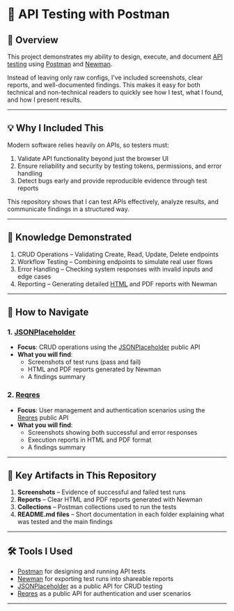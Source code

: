 # 📂 API Testing with Postman  

## 📌 Overview  
This project demonstrates my ability to design, execute, and document [API testing](https://www.postman.com/api-testing/) using [Postman](https://www.postman.com/) and [Newman](https://www.npmjs.com/package/newman).  
  

Instead of leaving only raw configs, I’ve included screenshots, clear reports, and well-documented findings. This makes it easy for both technical and non-technical readers to quickly see how I test, what I found, and how I present results.  

---

## 💡 Why I Included This  
Modern software relies heavily on APIs, so testers must:  
1. Validate API functionality beyond just the browser UI  
2. Ensure reliability and security by testing tokens, permissions, and error handling  
3. Detect bugs early and provide reproducible evidence through test reports  

This repository shows that I can test APIs effectively, analyze results, and communicate findings in a structured way.  

---

## 🎯 Knowledge Demonstrated  
1. CRUD Operations – Validating Create, Read, Update, Delete endpoints  
2. Workflow Testing – Combining endpoints to simulate real user flows  
3. Error Handling – Checking system responses with invalid inputs and edge cases  
45. Reporting – Generating detailed [HTML](https://www.npmjs.com/package/newman-reporter-htmlextra) and PDF reports with Newman  

---

## 📌 How to Navigate

### 1. [JSONPlaceholder](./JSONPlaceholder)  
- **Focus**: CRUD operations using the [JSONPlaceholder](https://jsonplaceholder.typicode.com/) public API  
- **What you will find**:  
  - Screenshots of test runs (pass and fail)  
  - HTML and PDF reports generated by Newman  
  - A findings summary  

### 2. [Reqres](./Reqres)  
- **Focus**: User management and authentication scenarios using the [Reqres](https://reqres.in/) public API  
- **What you will find**:  
  - Screenshots showing both successful and error responses  
  - Execution reports in HTML and PDF format  
  - A findings summary

---

## 📂 Key Artifacts in This Repository  

1. **Screenshots** – Evidence of successful and failed test runs  
2. **Reports** – Clear HTML and PDF reports generated with Newman  
3. **Collections** – Postman collections used to run the tests  
4. **README.md files** – Short documentation in each folder explaining what was tested and the main findings  

---

## 🛠 Tools I Used  
- [Postman](https://www.postman.com/) for designing and running API tests  
- [Newman](https://www.npmjs.com/package/newman) for exporting test runs into shareable reports  
- [JSONPlaceholder](https://jsonplaceholder.typicode.com/) as a public API for CRUD testing  
- [Reqres](https://reqres.in/) as a public API for authentication and user scenarios  

---